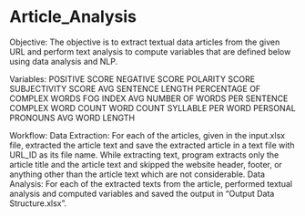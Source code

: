 # Article_Analysis
Objective:
The objective  is to extract textual data articles from the given URL and perform text analysis to compute variables that are defined below using data analysis and NLP.

Variables:
POSITIVE SCORE
NEGATIVE SCORE
POLARITY SCORE
SUBJECTIVITY SCORE
AVG SENTENCE LENGTH
PERCENTAGE OF COMPLEX WORDS
FOG INDEX
AVG NUMBER OF WORDS PER SENTENCE
COMPLEX WORD COUNT
WORD COUNT
SYLLABLE PER WORD
PERSONAL PRONOUNS
AVG WORD LENGTH

Workflow:
Data Extraction:
For each of the articles, given in the input.xlsx file, extracted the article text and save the extracted article in a text file with URL_ID as its file name.
While extracting text,  program extracts only the article title and the article text and  skipped the website header, footer, or anything other than the article text which are not considerable.
Data Analysis:
For each of the extracted texts from the article, performed textual analysis and computed variables and saved the output in  “Output Data Structure.xlsx”.



